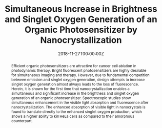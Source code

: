 ---
title: 'Simultaneous Increase in Brightness and Singlet Oxygen Generation of an Organic Photosensitizer by Nanocrystallization'

# Authors
# If you created a profile for a user (e.g. the default `admin` user), write the username (folder name) here
# and it will be replaced with their full name and linked to their profile.
authors:
  - S M Ali Fateminia
  - Laura Kacenauskaite
  - Chong-Jing Zhang
  - Suqian Ma
  - Kenry
  - Purnima N Manghnani
  - Junsheng Chen
  - Shidang Xu
  - Fang Hu
  - Bin Xu
  - Bo W Laursen*
  - Bin Liu*

# # Author notes (optional)
# author_notes:
#   - ''
#   - ''
#   - ''
#   - ''
#   - ''
#   - ''
#   - ''
#   - ''
#   - ''
#   - ''
#   - 'Corresponding author'
#   - 'Corresponding author'

date: '2018-11-27T00:00:00Z'
doi: '10.1002/smll.201803325'

# Schedule page publish date (NOT publication's date).
publishDate: '2018-12-27T00:00:00Z'

# Publication type.
# Accepts a single type but formatted as a YAML list (for Hugo requirements).
# Enter a publication type from the CSL standard.
publication_types: ['article-journal']

# Publication name and optional abbreviated publication name.
publication: In *Small*
publication_short: In *Small*

abstract: Efficient organic photosensitizers are attractive for cancer cell ablation in photodynamic therapy. Bright fluorescent photosensitizers are highly desirable for simultaneous imaging and therapy. However, due to fundamental competition between emission and singlet oxygen generation, design attempts to increase singlet oxygen generation almost always leads to the loss of fluorescence. Herein, it is shown for the first time that nanocrystallization enables a simultaneous and significant increase in the brightness and singlet oxygen generation of an organic photosensitizer. Spectroscopic studies show simultaneous enhancement in the visible light absorption and fluorescence after nanocrystallization. The enhanced absorption of visible light in nanocrystals is found to translate directly to the enhanced singlet oxygen production, which shows a higher ability to kill HeLa cells as compared to their amorphous counterpart.

# Summary. An optional shortened abstract.
summary: Efficient organic photosensitizers are attractive for cancer cell ablation in photodynamic therapy. Bright fluorescent photosensitizers are highly desirable for simultaneous imaging and therapy. However, due to fundamental competition between emission and singlet oxygen generation, design attempts to increase singlet oxygen generation almost always leads to the loss of fluorescence. Herein, it is shown for the first time that nanocrystallization enables a simultaneous and significant increase in the brightness and singlet oxygen generation of an organic photosensitizer. Spectroscopic studies show simultaneous enhancement in the visible light absorption and fluorescence after nanocrystallization. The enhanced absorption of visible light in nanocrystals is found to translate directly to the enhanced singlet oxygen production, which shows a higher ability to kill HeLa cells as compared to their amorphous counterpart.
tags: []

# Display this page in the Featured widget?
featured: true

# Custom links (uncomment lines below)
# links:
# - name: Custom Link
#   url: http://example.org

url_pdf: 'https://onlinelibrary.wiley.com/doi/epdf/10.1002/smll.201803325'
url_code: ''
url_dataset: ''
url_poster: ''
url_project: ''
url_slides: ''
url_source: ''
url_video: ''

# Featured image
# To use, add an image named `featured.jpg/png` to your page's folder.
# image:
#   caption: 'Image credit: [**Unsplash**](https://unsplash.com/photos/pLCdAaMFLTE)'
#   focal_point: ''
#   preview_only: false
---